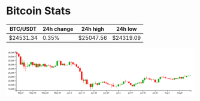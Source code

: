 # Bitcoin Stats

BTC/USDT|24h change|24h high|24h low|
|---|---|---|---|
|$24531.34|0.35%|$25047.56|$24319.09|

<img src="./chart.svg">
